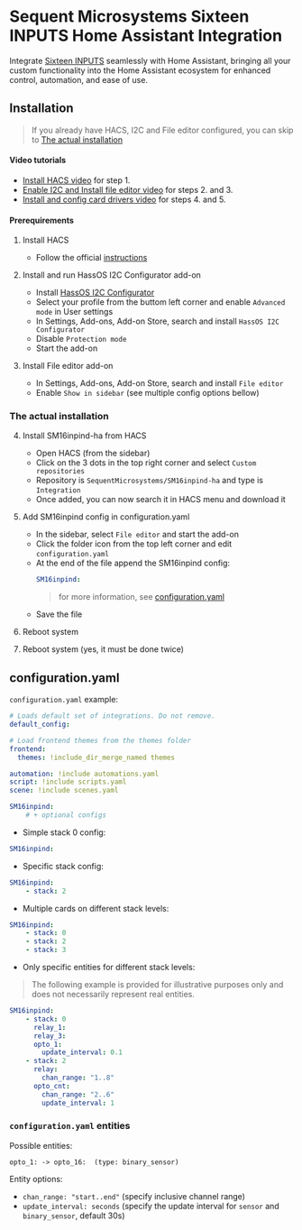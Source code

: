 # Sequent Microsystems Sixteen INPUTS Home Assistant Integration

Integrate [Sixteen INPUTS](https://sequentmicrosystems.com/products/sixteen-lv-digital-inputs-card-for-raspberry-pi)
seamlessly with Home Assistant, bringing all your custom functionality into the Home Assistant ecosystem for enhanced control, automation, and ease of use.



## Installation

> If you already have HACS, I2C and File editor configured, you can skip to [The actual installation](#the-actual-installation)


#### Video tutorials

- [Install HACS video](https://youtu.be/Fl3lATWhQVM) for step 1.
- [Enable I2C and Install file editor video](https://youtu.be/53Zj8NofS7k) for steps 2. and 3.
- [Install and config card drivers video](https://youtu.be/yH2HKjm7j24) for steps 4. and 5.

#### Prerequirements

1. Install HACS
    - Follow the official [instructions](https://www.hacs.xyz/docs/use/download/download/)

2. Install and run HassOS I2C Configurator add-on
    - Install [HassOS I2C Configurator](https://my.home-assistant.io/redirect/supervisor_add_addon_repository/?repository_url=https%3A%2F%2Fgithub.com%2Fadamoutler%2FHassOSConfigurator)
    - Select your profile from the buttom left corner and enable `Advanced mode` in User settings
    - In Settings, Add-ons, Add-on Store, search and install `HassOS I2C Configurator`
    - Disable `Protection mode`
    - Start the add-on

3. Install File editor add-on
    - In Settings, Add-ons, Add-on Store, search and install `File editor`
    - Enable `Show in sidebar`
(see multiple config options bellow)


### The actual installation

4. Install SM16inpind-ha from HACS
    - Open HACS (from the sidebar)
    - Click on the 3 dots in the top right corner and select `Custom repositories`
    - Repository is `SequentMicrosystems/SM16inpind-ha` and type is `Integration`
    - Once added, you can now search it in HACS menu and download it

5. Add SM16inpind config in configuration.yaml
    - In the sidebar, select `File editor` and start the add-on
    - Click the folder icon from the top left corner and edit `configuration.yaml`
    - At the end of the file append the SM16inpind config:
        ```yaml
        SM16inpind:
        ```
        > for more information, see [configuration.yaml](#configuration.yaml)
    - Save the file

6. Reboot system

7. Reboot system (yes, it must be done twice)



## configuration.yaml

`configuration.yaml` example:
```yaml
# Loads default set of integrations. Do not remove.
default_config:

# Load frontend themes from the themes folder
frontend:
  themes: !include_dir_merge_named themes

automation: !include automations.yaml
script: !include scripts.yaml
scene: !include scenes.yaml

SM16inpind:
    # + optional configs
```

- Simple stack 0 config:

```yaml
SM16inpind:
```

- Specific stack config:

```yaml
SM16inpind:
    - stack: 2
```

- Multiple cards on different stack levels:

```yaml
SM16inpind:
    - stack: 0
    - stack: 2
    - stack: 3
```

- Only specific entities for different stack levels:

> The following example is provided for illustrative purposes only and does not necessarily represent real entities.

```yaml
SM16inpind:
    - stack: 0
      relay_1:
      relay_3:
      opto_1:
        update_interval: 0.1
    - stack: 2
      relay:
        chan_range: "1..8"
      opto_cnt:
        chan_range: "2..6"
        update_interval: 1
```

[//]: # (__CUSTOM_README__ START)
[//]: # (__CUSTOM_README__ END)

### `configuration.yaml` entities

Possible entities:
```
opto_1: -> opto_16:  (type: binary_sensor)
```

Entity options:
- `chan_range: "start..end"` (specify inclusive channel range)
- `update_interval: seconds` (specify the update interval for `sensor` and `binary_sensor`, default 30s)
